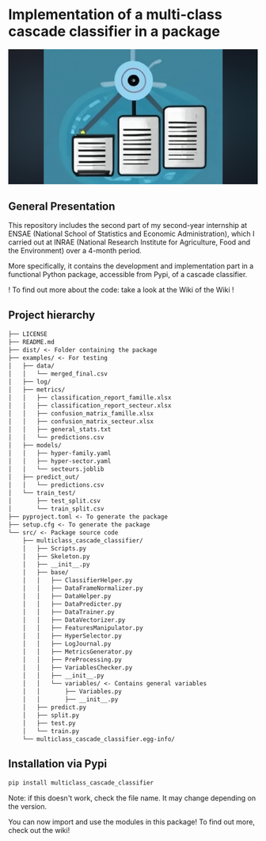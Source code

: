 # Implementation of a multi-class cascade classifier in a package

<img src='presentation/Capture d’écran 2023-09-12 105708.png' alt="banner"></img>

## General Presentation

This repository includes the second part of my second-year internship at ENSAE (National School of Statistics and Economic Administration), which I carried out at INRAE (National Research Institute for Agriculture, Food and the Environment) over a 4-month period.

More specifically, it contains the development and implementation part
in a functional Python package, accessible from Pypi, of a cascade classifier.

! To find out more about the code: take a look at the Wiki of the Wiki !

## Project hierarchy


    ├── LICENSE
    ├── README.md
    ├── dist/ <- Folder containing the package
    ├── examples/ <- For testing
    │   ├── data/
    │   │   └── merged_final.csv
    │   ├── log/
    │   ├── metrics/
    │   │   ├── classification_report_famille.xlsx
    │   │   ├── classification_report_secteur.xlsx
    │   │   ├── confusion_matrix_famille.xlsx
    │   │   ├── confusion_matrix_secteur.xlsx
    │   │   ├── general_stats.txt
    │   │   └── predictions.csv
    │   ├── models/
    │   │   ├── hyper-family.yaml
    │   │   ├── hyper-sector.yaml
    │   │   └── secteurs.joblib
    │   ├── predict_out/
    │   │   └── predictions.csv
    │   └── train_test/
    │       ├── test_split.csv
    │       └── train_split.csv
    ├── pyproject.toml <- To generate the package
    ├── setup.cfg <- To generate the package
    └── src/ <- Package source code
        ├── multiclass_cascade_classifier/
        │   ├── Scripts.py
        │   ├── Skeleton.py
        │   ├── __init__.py
        │   ├── base/
        │   │   ├── ClassifierHelper.py
        │   │   ├── DataFrameNormalizer.py
        │   │   ├── DataHelper.py
        │   │   ├── DataPredicter.py
        │   │   ├── DataTrainer.py
        │   │   ├── DataVectorizer.py
        │   │   ├── FeaturesManipulator.py
        │   │   ├── HyperSelector.py
        │   │   ├── LogJournal.py
        │   │   ├── MetricsGenerator.py
        │   │   ├── PreProcessing.py
        │   │   ├── VariablesChecker.py
        │   │   ├── __init__.py
        │   │   └── variables/ <- Contains general variables
        │   │       ├── Variables.py
        │   │       ├── __init__.py
        │   ├── predict.py
        │   ├── split.py
        │   ├── test.py
        │   └── train.py
        └── multiclass_cascade_classifier.egg-info/



## Installation via Pypi


```bash
pip install multiclass_cascade_classifier
```

Note: if this doesn't work, check the file name. It may change depending on the version.

You can now import and use the modules in this package!
To find out more, check out the wiki!